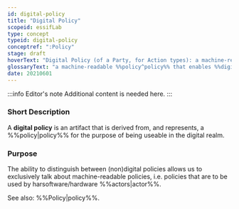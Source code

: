 ```yaml
---
id: digital-policy
title: "Digital Policy"
scopeid: essifLab
type: concept
typeid: digital-policy
conceptref: ":Policy"
stage: draft
hoverText: "Digital Policy (of a Party, for Action types): a machine-readable Policy that enables Digital Agents whose Principal is the Policy's Governor, to execute Actions of such types in compliance with that Policy (i.e.: according to the rules, working-instructions, preferences and other guidance specified therein)."
glossaryText: "a machine-readable %%policy^policy%% that enables %%digital agents^digital-agent%% whose %%principal^principal%% is the %%policy^policy%%'s %%governor^governance%%, to execute %%actions^action%% of such types in compliance with that %%policy^policy%% (i.e.: according to the rules, working-instructions, preferences and other guidance specified therein)."
date: 20210601
---
```


:::info Editor's note
Additional content is needed here.
:::

### Short Description
A **digital policy** is an artifact that is derived from, and represents, a %%policy|policy%% for the purpose of being useable in the digital realm.

### Purpose
<!--State the purpose(s) for which it is necessary (or at least: desirable) to define <New Term>.-->
The ability to distinguish between (non)digital policies allows us to exclusively talk about machine-readable policies, i.e. policies that are to be used by harsoftware/hardware %%actors|actor%%.

See also: %%Policy|policy%%.